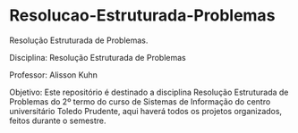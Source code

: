 # Resolucao-Estruturada-Problemas
Resolução Estruturada de Problemas.

Disciplina: Resolução Estruturada de Problemas

Professor: Alisson Kuhn

Objetivo: Este repositório é destinado a disciplina Resolução Estruturada de Problemas do 2º termo do curso de Sistemas de Informação do centro universitário Toledo Prudente, aqui haverá todos os projetos organizados, feitos durante o semestre.
